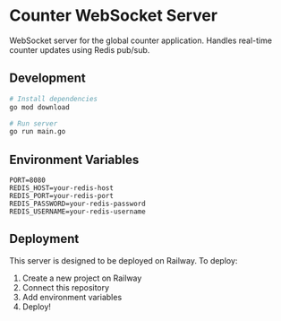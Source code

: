 # Counter WebSocket Server

WebSocket server for the global counter application. Handles real-time counter updates using Redis pub/sub.

## Development

```bash
# Install dependencies
go mod download

# Run server
go run main.go
```

## Environment Variables

```env
PORT=8080
REDIS_HOST=your-redis-host
REDIS_PORT=your-redis-port
REDIS_PASSWORD=your-redis-password
REDIS_USERNAME=your-redis-username
```

## Deployment

This server is designed to be deployed on Railway. To deploy:

1. Create a new project on Railway
2. Connect this repository
3. Add environment variables
4. Deploy!
